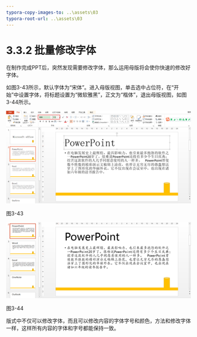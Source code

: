 ```yaml
---
typora-copy-images-to: ..\assets\03
typora-root-url: ..\assets\03
---
```


# 3.3.2  批量修改字体

在制作完成PPT后，突然发现需要修改字体，那么运用母版将会使你快速的修改好字体。

如图3-43所示，默认字体为“宋体”。进入母版视图，单击选中占位符，在“开始”中设置字体，将标题设置为“微软雅黑”，正文为“楷体”，退出母版视图，如图3-44所示。

![img](../../../.gitbook/assets/image055%20%281%29.png)

图3-43

![img](../../../.gitbook/assets/image056.png)

图3-44

版式中不仅可以修改字体，而且可以修改内容的字体字号和颜色，方法和修改字体一样，这样所有内容的字体和字号都能保持一致。

